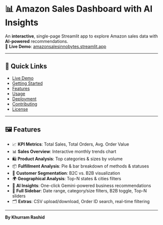 # 📊 Amazon Sales Dashboard with AI Insights

An **interactive**, single-page Streamlit app to explore Amazon sales data with **AI-powered** recommendations.  
🚀 **Live Demo**: [amazonsalesinnobytes.streamlit.app](https://amazonsalesinnobytes.streamlit.app/)

---

## 🔗 Quick Links

- [Live Demo](https://amazonsalesinnobytes.streamlit.app/)
- [Getting Started](#-getting-started)
- [Features](#️-features)
- [Usage](#️-usage)
- [Deployment](#️-deployment)
- [Contributing](#-contributing)
- [License](#-license)

---

## 🖼️ Features

- 📈 **KPI Metrics**: Total Sales, Total Orders, Avg. Order Value  
- 📊 **Sales Overview**: Interactive monthly trends chart  
- 🛍️ **Product Analysis**: Top categories & sizes by volume  
- 📦 **Fulfillment Analysis**: Pie & bar breakdown of methods & statuses  
- 👥 **Customer Segmentation**: B2C vs. B2B visualization  
- 🌍 **Geographical Analysis**: Top-N states & cities filters  
- 🤖 **AI Insights**: One-click Gemini-powered business recommendations  
- 🧰 **Full Sidebar**: Date range, category/size filters, B2B toggle, Top-N sliders  
- 🗂️ **Extras**: CSV upload/download, Order ID search, real-time filtering  

---

**By Khurram Rashid**
